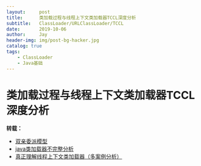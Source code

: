 ```yaml
---
layout:     post
title:      类加载过程与线程上下文类加载器TCCL深度分析
subtitle:   ClassLoader/URLClassLoader/TCCL
date:       2019-10-06
author:     Jay
header-img: img/post-bg-hacker.jpg
catalog: true
tags:
    - ClassLoader
    - Java基础
---
```


# 类加载过程与线程上下文类加载器TCCL深度分析

**转载：**

- [双亲委派模型](https://dayarch.top/2019/04/26/shuang-qin-wei-pai-mo-xing/#toc-heading-17)
- [java类加载器不完整分析](https://blog.csdn.net/yangcheng33/article/details/52464898)
- [真正理解线程上下文类加载器（多案例分析）](https://blog.csdn.net/yangcheng33/article/details/52631940)

